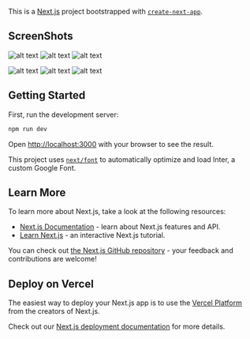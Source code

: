 This is a [Next.js](https://nextjs.org/) project bootstrapped with [`create-next-app`](https://github.com/vercel/next.js/tree/canary/packages/create-next-app).

## ScreenShots

![alt text](https://i.postimg.cc/5t94rx4v/Screenshot-2024-09-16-at-4-45-45-PM.png)
![alt text](https://i.postimg.cc/7hFjrNSd/Screenshot-2024-09-16-at-4-46-14-PM.png)
![alt text](https://i.postimg.cc/gc100FsF/Screenshot-2024-09-16-at-4-46-33-PM.png)

![alt text](https://i.postimg.cc/Dz7kz5RK/Screenshot-2024-09-16-at-4-49-31-PM.png)
![alt text](https://i.postimg.cc/C1K3G5FP/Screenshot-2024-09-16-at-4-49-58-PM.png)
![alt text](https://i.postimg.cc/jSHYKBgX/Screenshot-2024-09-16-at-4-48-51-PM.png)


## Getting Started

First, run the development server:

```bash
npm run dev
```

Open [http://localhost:3000](http://localhost:3000) with your browser to see the result.


This project uses [`next/font`](https://nextjs.org/docs/basic-features/font-optimization) to automatically optimize and load Inter, a custom Google Font.

## Learn More

To learn more about Next.js, take a look at the following resources:

- [Next.js Documentation](https://nextjs.org/docs) - learn about Next.js features and API.
- [Learn Next.js](https://nextjs.org/learn) - an interactive Next.js tutorial.

You can check out [the Next.js GitHub repository](https://github.com/vercel/next.js/) - your feedback and contributions are welcome!

## Deploy on Vercel

The easiest way to deploy your Next.js app is to use the [Vercel Platform](https://vercel.com/new?utm_medium=default-template&filter=next.js&utm_source=create-next-app&utm_campaign=create-next-app-readme) from the creators of Next.js.

Check out our [Next.js deployment documentation](https://nextjs.org/docs/deployment) for more details.
